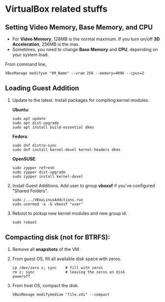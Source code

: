 # VirtualBox related stuffs

## Setting Video Memory, Base Memory, and CPU

- For **Video Memory**, 128MB is the normal maximum. If you turn on/off **3D Acceleration**, 256MB is the max.
- Sometimes, you need to change **Base Memory** and **CPU**, depending on your system load.

From command line,
```
VBoxManage modifyvm "VM_Name" --vram 256 --memory=4096 --cpus=2
```


## Loading Guest Addition

1. Update to the latest.  Install packages for compiling kernel modules.

    **Ubuntu**:
    ```
    sudo apt update
    sudo apt dist-upgrade
    sudo apt install build-essential dkms
    ```

    **Fedora**:
    ```
    sudo dnf distro-sync
    sudo dnf install kernel-devel kernel-headers dkms
    ```

    **OpenSUSE**:
    ```
    sudo zypper refresh
    sudo zypper dist-upgrade
    sudo zypper install kernel-devel
    ```

2. Install Guest Additions.  Add user to group **vboxsf** if you've configured "Shared Folders".
   ```
   sudo /.../VBoxLinuxAdditions.run
   sudo usermod -a -G vboxsf "user"
   ```

4. Reboot to pickup new kernel modules and new group id.
   ```
   sudo reboot
   ```


## Compacting disk (not for BTRFS):

1. Remove all **snapshots** of the VM.

2. From guest OS, fill all available disk space with zeros.
   ```
   cp /dev/zero z; sync    # fill with zeros
   rm z; sync              # leaving the zeros on disk
   poweroff
   ```

3. From host OS, compact the disk.
   ```
   VBoxManage modifymedium "file.vdi" --compact
   ```
